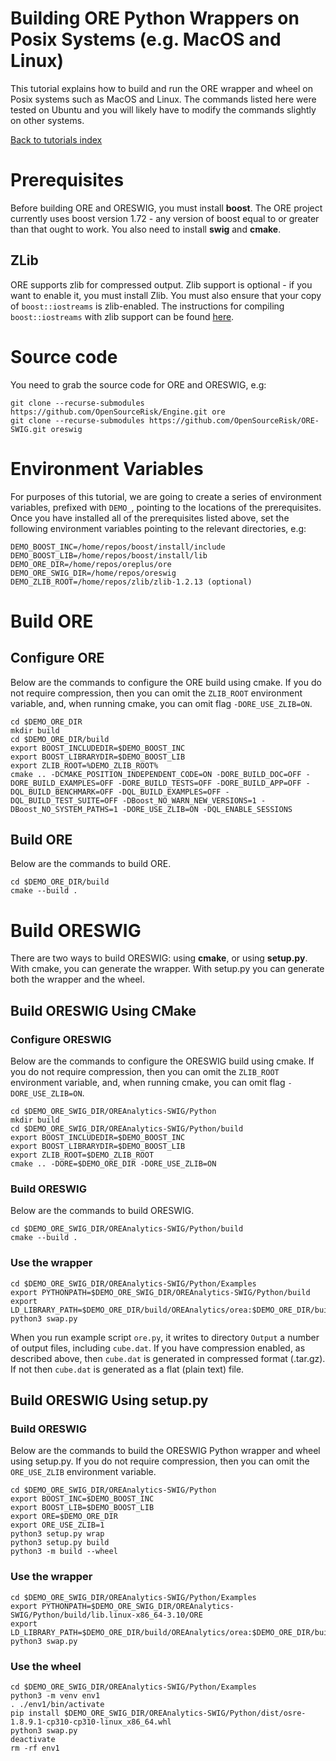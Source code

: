 
# Building ORE Python Wrappers on Posix Systems (e.g. MacOS and Linux)

This tutorial explains how to build and run the ORE wrapper and wheel on Posix
systems such as MacOS and Linux.  The commands listed here were tested on
Ubuntu and you will likely have to modify the commands slightly on other
systems.

[Back to tutorials index](tutorials.00.index.md)

# Prerequisites

Before building ORE and ORESWIG, you must install **boost**.  The ORE project
currently uses boost version 1.72 - any version of boost equal to or greater
than that ought to work.  You also need to install **swig** and **cmake**.

## ZLib

ORE supports zlib for compressed output.  Zlib support is optional - if you
want to enable it, you must install Zlib.  You must also ensure that your copy
of `boost::iostreams` is zlib-enabled.  The instructions for compiling
`boost::iostreams` with zlib support can be found
[here](https://www.boost.org/doc/libs/1_82_0/libs/iostreams/doc/index.html).

# Source code

You need to grab the source code for ORE and ORESWIG, e.g:

    git clone --recurse-submodules https://github.com/OpenSourceRisk/Engine.git ore
    git clone --recurse-submodules https://github.com/OpenSourceRisk/ORE-SWIG.git oreswig

# Environment Variables

For purposes of this tutorial, we are going to create a series of environment
variables, prefixed with `DEMO_`, pointing to the locations of the
prerequisites.  Once you have installed all of the prerequisites listed above,
set the following environment variables pointing to the relevant directories,
e.g:

    DEMO_BOOST_INC=/home/repos/boost/install/include
    DEMO_BOOST_LIB=/home/repos/boost/install/lib
    DEMO_ORE_DIR=/home/repos/oreplus/ore
    DEMO_ORE_SWIG_DIR=/home/repos/oreswig
    DEMO_ZLIB_ROOT=/home/repos/zlib/zlib-1.2.13 (optional)

# Build ORE

## Configure ORE

Below are the commands to configure the ORE build using cmake.  If you do not
require compression, then you can omit the `ZLIB_ROOT` environment variable,
and, when running cmake, you can omit flag `-DORE_USE_ZLIB=ON`.

    cd $DEMO_ORE_DIR
    mkdir build
    cd $DEMO_ORE_DIR/build
    export BOOST_INCLUDEDIR=$DEMO_BOOST_INC
    export BOOST_LIBRARYDIR=$DEMO_BOOST_LIB
    export ZLIB_ROOT=%DEMO_ZLIB_ROOT%
    cmake .. -DCMAKE_POSITION_INDEPENDENT_CODE=ON -DORE_BUILD_DOC=OFF -DORE_BUILD_EXAMPLES=OFF -DORE_BUILD_TESTS=OFF -DORE_BUILD_APP=OFF -DQL_BUILD_BENCHMARK=OFF -DQL_BUILD_EXAMPLES=OFF -DQL_BUILD_TEST_SUITE=OFF -DBoost_NO_WARN_NEW_VERSIONS=1 -DBoost_NO_SYSTEM_PATHS=1 -DORE_USE_ZLIB=ON -DQL_ENABLE_SESSIONS

## Build ORE

Below are the commands to build ORE.

    cd $DEMO_ORE_DIR/build
    cmake --build .

# Build ORESWIG

There are two ways to build ORESWIG: using **cmake**, or using **setup.py**.
With cmake, you can generate the wrapper.  With setup.py you can generate both
the wrapper and the wheel.

## Build ORESWIG Using CMake

### Configure ORESWIG

Below are the commands to configure the ORESWIG build using cmake.  If you do
not require compression, then you can omit the `ZLIB_ROOT` environment
variable, and, when running cmake, you can omit flag `-DORE_USE_ZLIB=ON`.

    cd $DEMO_ORE_SWIG_DIR/OREAnalytics-SWIG/Python
    mkdir build
    cd $DEMO_ORE_SWIG_DIR/OREAnalytics-SWIG/Python/build
    export BOOST_INCLUDEDIR=$DEMO_BOOST_INC
    export BOOST_LIBRARYDIR=$DEMO_BOOST_LIB
    export ZLIB_ROOT=$DEMO_ZLIB_ROOT
    cmake .. -DORE=$DEMO_ORE_DIR -DORE_USE_ZLIB=ON

### Build ORESWIG

Below are the commands to build ORESWIG.

    cd $DEMO_ORE_SWIG_DIR/OREAnalytics-SWIG/Python/build
    cmake --build .

### Use the wrapper

    cd $DEMO_ORE_SWIG_DIR/OREAnalytics-SWIG/Python/Examples
    export PYTHONPATH=$DEMO_ORE_SWIG_DIR/OREAnalytics-SWIG/Python/build
    export LD_LIBRARY_PATH=$DEMO_ORE_DIR/build/OREAnalytics/orea:$DEMO_ORE_DIR/build/OREData/ored:$DEMO_ORE_DIR/build/QuantExt/qle:$DEMO_ORE_DIR/build/QuantLib/ql:$DEMO_BOOST_LIB
    python3 swap.py

When you run example script `ore.py`, it writes to directory `Output` a number
of output files, including `cube.dat`.  If you have compression enabled, as
described above, then `cube.dat` is generated in compressed format (.tar.gz).
If not then `cube.dat` is generated as a flat (plain text) file.

## Build ORESWIG Using setup.py

### Build ORESWIG

Below are the commands to build the ORESWIG Python wrapper and wheel using
setup.py.  If you do not require compression, then you can omit the
`ORE_USE_ZLIB` environment variable.

    cd $DEMO_ORE_SWIG_DIR/OREAnalytics-SWIG/Python
    export BOOST_INC=$DEMO_BOOST_INC
    export BOOST_LIB=$DEMO_BOOST_LIB
    export ORE=$DEMO_ORE_DIR
    export ORE_USE_ZLIB=1
    python3 setup.py wrap
    python3 setup.py build
    python3 -m build --wheel

### Use the wrapper

    cd $DEMO_ORE_SWIG_DIR/OREAnalytics-SWIG/Python/Examples
    export PYTHONPATH=$DEMO_ORE_SWIG_DIR/OREAnalytics-SWIG/Python/build/lib.linux-x86_64-3.10/ORE
    export LD_LIBRARY_PATH=$DEMO_ORE_DIR/build/OREAnalytics/orea:$DEMO_ORE_DIR/build/OREData/ored:$DEMO_ORE_DIR/build/QuantExt/qle:$DEMO_ORE_DIR/build/QuantLib/ql:$DEMO_BOOST_LIB
    python3 swap.py

### Use the wheel

    cd $DEMO_ORE_SWIG_DIR/OREAnalytics-SWIG/Python/Examples
    python3 -m venv env1
    . ./env1/bin/activate
    pip install $DEMO_ORE_SWIG_DIR/OREAnalytics-SWIG/Python/dist/osre-1.8.9.1-cp310-cp310-linux_x86_64.whl
    python3 swap.py
    deactivate
    rm -rf env1

